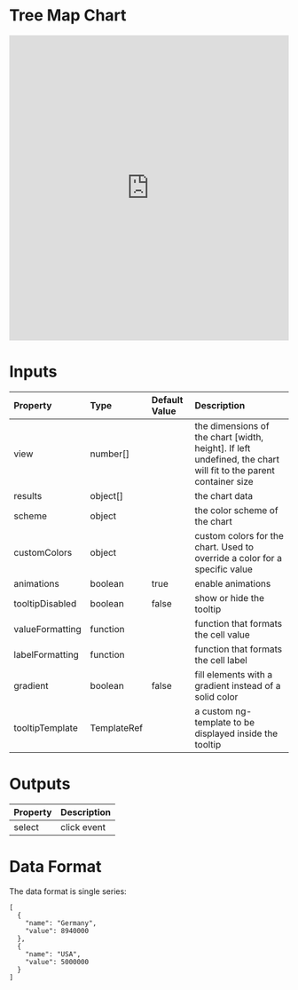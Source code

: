 # Tree Map Chart

<iframe width="100%" height="550" frameborder="0" src="https://embed.plnkr.co/VvVTLXOOsMGfYtT9c1CX?show=preview">
</iframe>

# Inputs

| Property        | Type        | Default Value | Description                                                                                                     |
|:----------------|:------------|:--------------|:----------------------------------------------------------------------------------------------------------------|
| view            | number[]    |               | the dimensions of the chart [width, height]. If left undefined, the chart will fit to the parent container size |
| results         | object[]    |               | the chart data                                                                                                  |
| scheme          | object      |               | the color scheme of the chart                                                                                   |
| customColors    | object      |               | custom colors for the chart. Used to override a color for a specific value                                      |
| animations      | boolean     | true          | enable animations                                                                                               |
| tooltipDisabled | boolean     | false         | show or hide the tooltip                                                                                        |
| valueFormatting | function    |               | function that formats the cell value                                                                            |
| labelFormatting | function    |               | function that formats the cell label                                                                            |
| gradient        | boolean     | false         | fill elements with a gradient instead of a solid color                                                          |
| tooltipTemplate | TemplateRef |               | a custom ng-template to be displayed inside the tooltip                                                         |

# Outputs

| Property | Description |
|:---------|:------------|
| select   | click event |

# Data Format

The data format is single series:

```
[
  {
    "name": "Germany",
    "value": 8940000
  },
  {
    "name": "USA",
    "value": 5000000
  }
]
```
